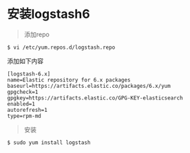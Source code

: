 # 安装logstash6
>添加repo
```command
$ vi /etc/yum.repos.d/logstash.repo
```
添加如下内容

```
[logstash-6.x]
name=Elastic repository for 6.x packages
baseurl=https://artifacts.elastic.co/packages/6.x/yum
gpgcheck=1
gpgkey=https://artifacts.elastic.co/GPG-KEY-elasticsearch
enabled=1
autorefresh=1
type=rpm-md
```
>安装
```command
$ sudo yum install logstash
```
